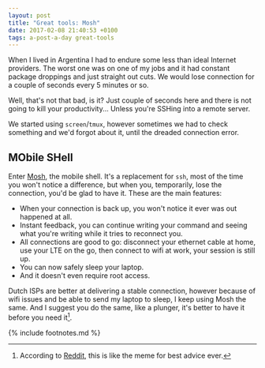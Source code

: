 ```yaml
---
layout: post
title: "Great tools: Mosh"
date: 2017-02-08 21:40:53 +0100
tags: a-post-a-day great-tools
---
```


When I lived in Argentina I had to endure some less than ideal Internet providers. The worst one was on one of my jobs and it had constant package droppings and just straight out cuts. We would lose connection for a couple of seconds every 5 minutes or so.

Well, that's not that bad, is it? Just couple of seconds here and there is not going to kill your productivity... Unless you're SSHing into a remote server.

We started using `screen`/`tmux`, however sometimes we had to check something and we'd forgot about it, until the dreaded connection error.

## **MO**bile **SH**ell

Enter [Mosh](https://mosh.org/), the mobile shell. It's a replacement for `ssh`, most of the time you won't notice a difference, but when you, temporarily, lose the connection, you'd be glad to have it. These are the main features:

- When your connection is back up, you won't notice it ever was out happened at all.
- Instant feedback, you can continue writing your command and seeing what you're writing while it tries to reconnect you.
- All connections are good to go: disconnect your ethernet cable at home, use your LTE on the go, then connect to wifi at work, your session is still up.
- You can now safely sleep your laptop.
- And it doesn't even require root access.

Dutch ISPs are better at delivering a stable connection, however because of wifi issues and be able to send my laptop to sleep, I keep using Mosh the same. And I suggest you do the same, like a plunger, it's better to have it before you need it[^1].

{% include footnotes.md %}

[^1]: According to [Reddit](https://www.reddit.com), this is like the meme for best advice ever.
